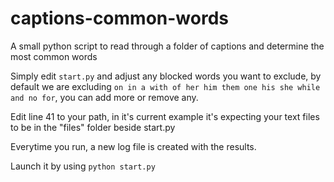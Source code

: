 # captions-common-words
A small python script to read through a folder of captions and determine the most common words


Simply edit `start.py` and adjust any blocked words you want to exclude, by default we are excluding `on in a with of her him them one his she while and no for`, you can add more or remove any.

Edit line 41 to your path, in it's current example it's expecting your text files to be in the "files" folder beside start.py

Everytime you run, a new log file is created with the results.

Launch it by using `python start.py` 
